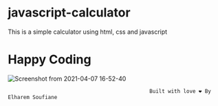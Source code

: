 # javascript-calculator
This is a simple calculator using html, css and javascript

# Happy Coding
![Screenshot from 2021-04-07 16-52-40](https://user-images.githubusercontent.com/44909504/113896270-b076f380-97c1-11eb-8bee-e7ecda7cbc65.png)

                                                  Built with love ❤️ By Elharem Soufiane
